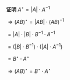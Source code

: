 **证明**
$A^\star=|A|\cdot A^{-1}$

$\Rightarrow(AB)^\star=|AB|\cdot(AB)^{-1}$

$=|A|\cdot|B|\cdot B^{-1}\cdot A^{-1}$

$=(|B|\cdot B^{-1})\cdot(|A|\cdot A^{-1})$

$=B^\star\cdot A^\star$

$\Rightarrow(AB)^\star=B^\star\cdot A^\star$